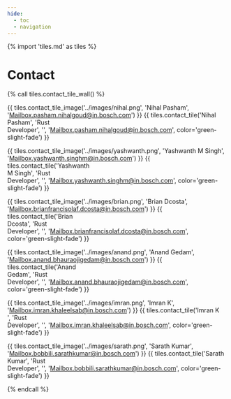 ```yaml
---
hide:
  - toc
  - navigation
---
```


{% import 'tiles.md' as tiles %}

# Contact

{% call tiles.contact_tile_wall() %}

  {{ tiles.contact_tile_image('../images/nihal.png', 
                              'Nihal Pasham', 
                              'Mailbox.pasham.nihalgoud@in.bosch.com') }}
  {{ tiles.contact_tile('Nihal<br/>Pasham', 
                        'Rust<br/>Developer', 
                        '', 
                        'Mailbox.pasham.nihalgoud@in.bosch.com', 
                        color='green-slight-fade') }}

  {{ tiles.contact_tile_image('../images/yashwanth.png', 
                              'Yashwanth M Singh', 
                              'Mailbox.yashwanth.singhm@in.bosch.com') }}
  {{ tiles.contact_tile('Yashwanth<br/>M Singh', 
                        'Rust<br/>Developer', 
                        '', 
                        'Mailbox.yashwanth.singhm@in.bosch.com', 
                        color='green-slight-fade') }}

  {{ tiles.contact_tile_image('../images/brian.png', 
                              'Brian Dcosta', 
                              'Mailbox.brianfrancisolaf.dcosta@in.bosch.com') }}
  {{ tiles.contact_tile('Brian<br/>Dcosta', 
                        'Rust<br/>Developer', 
                        '', 
                        'Mailbox.brianfrancisolaf.dcosta@in.bosch.com', 
                        color='green-slight-fade') }}
  
  {{ tiles.contact_tile_image('../images/anand.png', 
                              'Anand Gedam', 
                              'Mailbox.anand.bhauraojigedam@in.bosch.com') }}
  {{ tiles.contact_tile('Anand<br/>Gedam', 
                        'Rust<br/>Developer', 
                        '', 
                        'Mailbox.anand.bhauraojigedam@in.bosch.com', 
                        color='green-slight-fade') }}
  
   {{ tiles.contact_tile_image('../images/imran.png', 
                              'Imran K', 
                              'Mailbox.imran.khaleelsab@in.bosch.com') }}
  {{ tiles.contact_tile('Imran K<br/>', 
                        'Rust<br/>Developer',
                        '',
                        'Mailbox.imran.khaleelsab@in.bosch.com', 
                        color='green-slight-fade') }}

   {{ tiles.contact_tile_image('../images/sarath.png', 
                              'Sarath Kumar', 
                              'Mailbox.bobbili.sarathkumar@in.bosch.com') }}
  {{ tiles.contact_tile('Sarath<br/>Kumar', 
                        'Rust<br/>Developer',
                        '',
                        'Mailbox.bobbili.sarathkumar@in.bosch.com', 
                        color='green-slight-fade') }}

{% endcall %}
